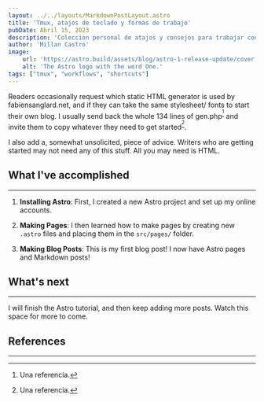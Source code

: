 ```yaml
---
layout: ../../layouts/MarkdownPostLayout.astro
title: 'Tmux, atajos de teclado y formas de trabajo'
pubDate: Abril 15, 2023
description: 'Coleccion personal de atajos y consejos para trabajar con tmux.'
author: 'Millan Castro'
image:
    url: 'https://astro.build/assets/blog/astro-1-release-update/cover.jpeg' 
    alt: 'The Astro logo with the word One.'
tags: ["tmux", "workflows", "shortcuts"]
---
```

Readers occasionally request which static HTML generator is used by fabiensanglard.net, and if they can take the same stylesheet/ fonts to start their own blog. I usually send back the whole 134 lines of gen.php<sup>[^1]</sup> and invite them to copy whatever they need to get started<sup>[^2]</sup>.

I also add a, somewhat unsolicited, piece of advice. Writers who are getting started may not need any of this stuff. All you may need is HTML.

## What I've accomplished
---

1. **Installing Astro**: First, I created a new Astro project and set up my online accounts.

2. **Making Pages**: I then learned how to make pages by creating new `.astro` files and placing them in the `src/pages/` folder.

3. **Making Blog Posts**: This is my first blog post! I now have Astro pages and Markdown posts!

## What's next
---

I will finish the Astro tutorial, and then keep adding more posts. Watch this space for more to come.

## References
---

[^1]: Una referencia.
[^2]: Una referencia.